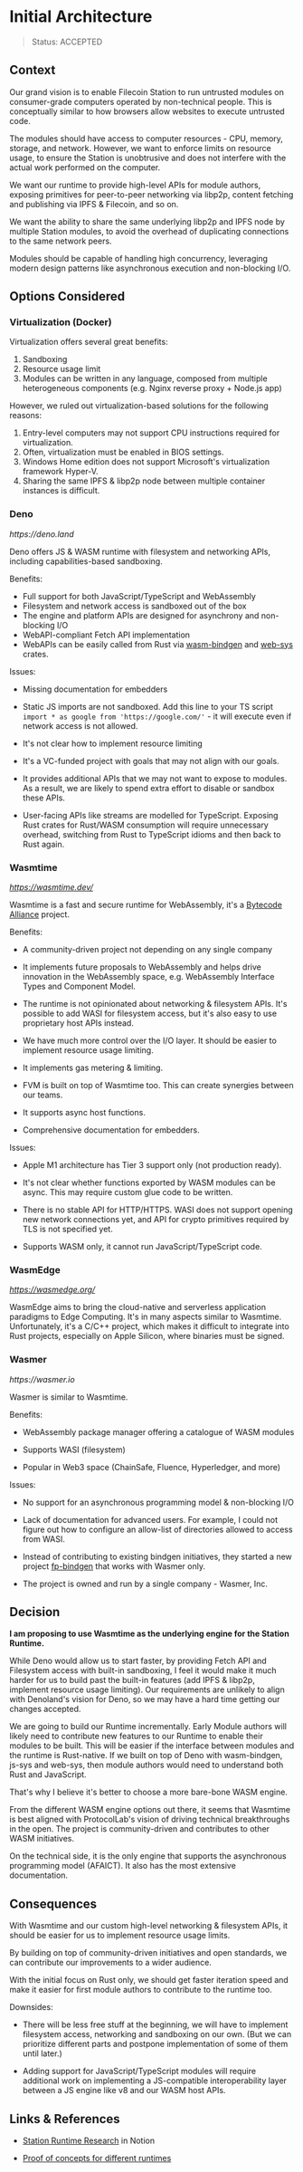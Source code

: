 # Initial Architecture

> Status: ACCEPTED

<!--
PROPOSED, ACCEPTED, REJECTED, DEPRECATED, SUPERSEDED BY {link-to-ADR}
-->

## Context

<!--
What is the issue that we're seeing that motivates this decision or change?
-->

Our grand vision is to enable Filecoin Station to run untrusted modules on
consumer-grade computers operated by non-technical people. This is conceptually
similar to how browsers allow websites to execute untrusted code.

The modules should have access to computer resources - CPU, memory, storage, and
network. However, we want to enforce limits on resource usage, to ensure the
Station is unobtrusive and does not interfere with the actual work performed on
the computer.

We want our runtime to provide high-level APIs for module authors, exposing
primitives for peer-to-peer networking via libp2p, content fetching and
publishing via IPFS & Filecoin, and so on.

We want the ability to share the same underlying libp2p and IPFS node by
multiple Station modules, to avoid the overhead of duplicating connections to
the same network peers.

Modules should be capable of handling high concurrency, leveraging modern design
patterns like asynchronous execution and non-blocking I/O.

## Options Considered

<!--
What are the different options we considered? What are their pros & cons?
-->

### Virtualization (Docker)

Virtualization offers several great benefits:

1. Sandboxing
2. Resource usage limit
3. Modules can be written in any language, composed from multiple heterogeneous
   components (e.g. Nginx reverse proxy + Node.js app)

However, we ruled out virtualization-based solutions for the following reasons:

1. Entry-level computers may not support CPU instructions required for
   virtualization.
2. Often, virtualization must be enabled in BIOS settings.
3. Windows Home edition does not support Microsoft's virtualization framework
   Hyper-V.
4. Sharing the same IPFS & libp2p node between multiple container instances is
   difficult.

### Deno

_https://deno.land_

Deno offers JS & WASM runtime with filesystem and networking APIs, including
capabilities-based sandboxing.

Benefits:

- Full support for both JavaScript/TypeScript and WebAssembly
- Filesystem and network access is sandboxed out of the box
- The engine and platform APIs are designed for asynchrony and non-blocking I/O
- WebAPI-compliant Fetch API implementation
- WebAPIs can be easily called from Rust via
  [wasm-bindgen](https://crates.io/crates/wasm-bindgen) and
  [web-sys](https://crates.io/crates/web-sys) crates.

Issues:

- Missing documentation for embedders

- Static JS imports are not sandboxed. Add this line to your TS script
  `import * as google from 'https://google.com/'` - it will execute even if
  network access is not allowed.

- It's not clear how to implement resource limiting

- It's a VC-funded project with goals that may not align with our goals.

- It provides additional APIs that we may not want to expose to modules. As a
  result, we are likely to spend extra effort to disable or sandbox these APIs.

- User-facing APIs like streams are modelled for TypeScript. Exposing Rust
  crates for Rust/WASM consumption will require unnecessary overhead, switching
  from Rust to TypeScript idioms and then back to Rust again.

### Wasmtime

_https://wasmtime.dev/_

Wasmtime is a fast and secure runtime for WebAssembly, it's a
[Bytecode Alliance](https://bytecodealliance.org) project.

Benefits:

- A community-driven project not depending on any single company

- It implements future proposals to WebAssembly and helps drive innovation in
  the WebAssembly space, e.g. WebAssembly Interface Types and Component Model.

- The runtime is not opinionated about networking & filesystem APIs. It's
  possible to add WASI for filesystem access, but it's also easy to use
  proprietary host APIs instead.

- We have much more control over the I/O layer. It should be easier to implement
  resource usage limiting.

- It implements gas metering & limiting.

- FVM is built on top of Wasmtime too. This can create synergies between our
  teams.

- It supports async host functions.

- Comprehensive documentation for embedders.

Issues:

- Apple M1 architecture has Tier 3 support only (not production ready).

- It's not clear whether functions exported by WASM modules can be async. This
  may require custom glue code to be written.

- There is no stable API for HTTP/HTTPS. WASI does not support opening new
  network connections yet, and API for crypto primitives required by TLS is not
  specified yet.

- Supports WASM only, it cannot run JavaScript/TypeScript code.

### WasmEdge

_https://wasmedge.org/_

WasmEdge aims to bring the cloud-native and serverless application paradigms to
Edge Computing. It's in many aspects similar to Wasmtime. Unfortunately, it's a
C/C++ project, which makes it difficult to integrate into Rust projects,
especially on Apple Silicon, where binaries must be signed.

### Wasmer

_https://wasmer.io_

Wasmer is similar to Wasmtime.

Benefits:

- WebAssembly package manager offering a catalogue of WASM modules

- Supports WASI (filesystem)

- Popular in Web3 space (ChainSafe, Fluence, Hyperledger, and more)

Issues:

- No support for an asynchronous programming model & non-blocking I/O

- Lack of documentation for advanced users. For example, I could not figure out
  how to configure an allow-list of directories allowed to access from WASI.

- Instead of contributing to existing bindgen initiatives, they started a new
  project [fp-bindgen](https://github.com/fiberplane/fp-bindgen) that works with
  Wasmer only.

- The project is owned and run by a single company - Wasmer, Inc.

## Decision

<!--
What is the change that we're proposing and/or doing?
-->

**I am proposing to use Wasmtime as the underlying engine for the Station
Runtime.**

While Deno would allow us to start faster, by providing Fetch API and Filesystem
access with built-in sandboxing, I feel it would make it much harder for us to
build past the built-in features (add IPFS & libp2p, implement resource usage
limiting). Our requirements are unlikely to align with Denoland's vision for
Deno, so we may have a hard time getting our changes accepted.

We are going to build our Runtime incrementally. Early Module authors will
likely need to contribute new features to our Runtime to enable their modules to
be built. This will be easier if the interface between modules and the runtime
is Rust-native. If we built on top of Deno with wasm-bindgen, js-sys and
web-sys, then module authors would need to understand both Rust and JavaScript.

That's why I believe it's better to choose a more bare-bone WASM engine.

From the different WASM engine options out there, it seems that Wasmtime is best
aligned with ProtocolLab's vision of driving technical breakthroughs in the
open. The project is community-driven and contributes to other WASM initiatives.

On the technical side, it is the only engine that supports the asynchronous
programming model (AFAICT). It also has the most extensive documentation.

## Consequences

<!--
What becomes easier or more challenging to do because of this change?
-->

With Wasmtime and our custom high-level networking & filesystem APIs, it should
be easier for us to implement resource usage limits.

By building on top of community-driven initiatives and open standards, we can
contribute our improvements to a wider audience.

With the initial focus on Rust only, we should get faster iteration speed and
make it easier for first module authors to contribute to the runtime too.

Downsides:

- There will be less free stuff at the beginning, we will have to implement
  filesystem access, networking and sandboxing on our own. (But we can
  prioritize different parts and postpone implementation of some of them until
  later.)

- Adding support for JavaScript/TypeScript modules will require additional work
  on implementing a JS-compatible interoperability layer between a JS engine
  like v8 and our WASM host APIs.

## Links &amp; References

<!--
Link to other ADRs, GitHub issues, documentation, etc.
-->

- [Station Runtime Research](https://www.notion.so/pl-strflt/2023-01-Station-Runtime-Research-c45c61a9397241bba98f0d67bafe4e5d)
  in Notion

- [Proof of concepts for different runtimes](https://github.com/filecoin-station/runtime-poc)
